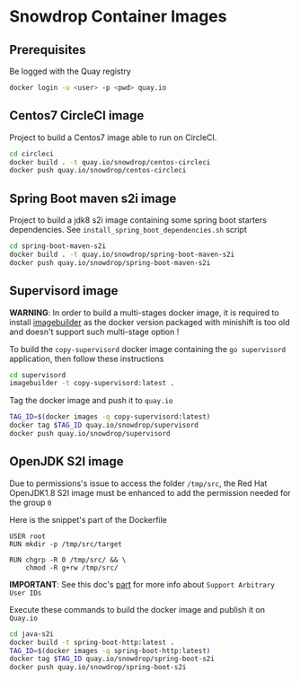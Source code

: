 # Snowdrop Container Images

## Prerequisites

Be logged with the Quay registry
```bash
docker login -u <user> -p <pwd> quay.io
```

## Centos7 CircleCI image

Project to build a Centos7 image able to run on CircleCI.
```bash
cd circleci
docker build . -t quay.io/snowdrop/centos-circleci
docker push quay.io/snowdrop/centos-circleci
```

## Spring Boot maven s2i image

Project to build a jdk8 s2i image containing some spring boot starters dependencies. See `install_spring_boot_dependencies.sh` script
```bash
cd spring-boot-maven-s2i
docker build . -t quay.io/snowdrop/spring-boot-maven-s2i
docker push quay.io/snowdrop/spring-boot-maven-s2i
```
  
## Supervisord image

**WARNING**: In order to build a multi-stages docker image, it is required to install [imagebuilder](https://github.com/openshift/imagebuilder) 
as the docker version packaged with minishift is too old and doesn't support such multi-stage option !

To build the `copy-supervisord` docker image containing the `go supervisord` application, then follow these instructions

```bash
cd supervisord
imagebuilder -t copy-supervisord:latest .
```
  
Tag the docker image and push it to `quay.io`

```bash
TAG_ID=$(docker images -q copy-supervisord:latest)
docker tag $TAG_ID quay.io/snowdrop/supervisord
docker push quay.io/snowdrop/supervisord
```
  
## OpenJDK S2I image

Due to permissions's issue to access the folder `/tmp/src`, the Red Hat OpenJDK1.8 S2I image must be enhanced to add the permission needed for the group `0`

Here is the snippet's part of the Dockerfile

```docker
USER root
RUN mkdir -p /tmp/src/target

RUN chgrp -R 0 /tmp/src/ && \
    chmod -R g+rw /tmp/src/
```

**IMPORTANT**: See this doc's [part](https://docs.openshift.org/latest/creating_images/guidelines.html#openshift-specific-guidelines) for more info about `Support Arbitrary User IDs`

Execute these commands to build the docker image and publish it on `Quay.io`
 
```bash
cd java-s2i
docker build -t spring-boot-http:latest .
TAG_ID=$(docker images -q spring-boot-http:latest)
docker tag $TAG_ID quay.io/snowdrop/spring-boot-s2i
docker push quay.io/snowdrop/spring-boot-s2i
```
